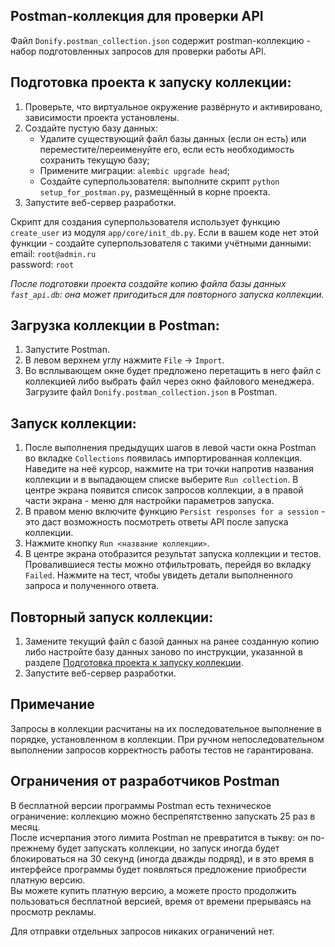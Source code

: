 ## Postman-коллекция для проверки API

Файл `Donify.postman_collection.json` содержит postman-коллекцию - набор подготовленных запросов для проверки работы API.

## Подготовка проекта к запуску коллекции:
1. Проверьте, что виртуальное окружение развёрнуто и активировано, зависимости проекта установлены.
2. Создайте пустую базу данных:
    - Удалите существующий файл базы данных (если он есть) или переместите/переименуйте его, если есть необходимость сохранить текущую базу;
    - Примените миграции: `alembic upgrade head`;
    - Создайте суперпользователя: выполните скрипт `python setup_for_postman.py`, размещённый в корне проекта.
3. Запустите веб-сервер разработки.

Скрипт для создания суперпользователя использует функцию `create_user` из модуля `app/core/init_db.py`. Если в вашем коде нет этой функции - создайте суперпользователя с такими учётными данными:  
email: `root@admin.ru`  
password: `root`  
  
*После подготовки проекта создайте копию файла базы данных `fast_api.db`: 
она может пригодиться для повторного запуска коллекции.*

## Загрузка коллекции в Postman:

1. Запустите Postman.
2. В левом верхнем углу нажмите `File` -> `Import`.
3. Во всплывающем окне будет предложено перетащить в него файл с коллекцией либо выбрать файл через окно файлового менеджера.
Загрузите файл `Donify.postman_collection.json` в Postman.

## Запуск коллекции:

1. После выполнения предыдущих шагов в левой части окна Postman во вкладке `Collections` появилась импортированная коллекция.
Наведите на неё курсор, нажмите на три точки напротив названия коллекции и в выпадающем списке выберите `Run collection`. В центре экрана появится список запросов коллекции,
а в правой части экрана - меню для настройки параметров запуска.
2. В правом меню включите функцию `Persist responses for a session` - это даст возможность посмотреть ответы API после запуска коллекции.
3. Нажмите кнопку `Run <название коллекции>`.
4. В центре экрана отобразится результат запуска коллекции и тестов. Провалившиеся тесты можно отфильтровать, перейдя во вкладку `Failed`.
Нажмите на тест, чтобы увидеть детали выполненного запроса и полученного ответа.

## Повторный запуск коллекции:
1. Замените текущий файл с базой данных на ранее созданную копию либо настройте базу данных заново по инструкции, указанной в разделе [Подготовка проекта к запуску коллекции](#подготовка-проекта-к-запуску-коллекции).
2. Запустите веб-сервер разработки.

## Примечание
Запросы в коллекции расчитаны на их последовательное выполнение в порядке, установленном в коллекции. При ручном непоследовательном выполнении запросов корректность работы тестов не гарантирована.

## Ограничения от разработчиков Postman
В бесплатной версии программы Postman есть техническое ограничение: коллекцию можно беспрепятственно запускать 25 раз в месяц.  
После исчерпания этого лимита Postman не превратится в тыкву: он по-прежнему будет запускать коллекции, но запуск иногда будет блокироваться на 30 секунд (иногда дважды подряд), и в это время в интерфейсе программы будет появляться предложение приобрести платную версию.  
Вы можете купить платную версию, а можете просто продолжить пользоваться бесплатной версией, время от времени прерываясь на просмотр рекламы.

Для отправки отдельных запросов никаких ограничений нет.
